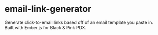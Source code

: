 # email-link-generator
Generate click-to-email links based off of an email template you paste in. Built with Ember.js for Black &amp; Pink PDX.
